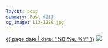```yaml
---
layout: post
summary: Post #113
og_image: 113-1280.jpg
---
```


<p>
  <time><a href="/113">{{ page.date | date: "%B %e, %Y" }}</a></time>
  <a href="/113"><img src="{{ site.assets_url }}/113-640.jpg" srcset="{{ site.assets_url }}/113-1280.jpg 1280w, {{ site.assets_url }}/113-960.jpg 960w, {{ site.assets_url }}/113-640.jpg 640w, {{ site.assets_url }}/113-320.jpg 320w" sizes="(min-width: 700px) 50vw, calc(100vw - 2rem)" /></a>
</p>
